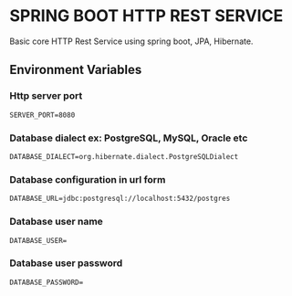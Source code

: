 # SPRING BOOT HTTP REST SERVICE

Basic core HTTP Rest Service using spring boot, JPA, Hibernate.

## Environment Variables

### Http server port
```
SERVER_PORT=8080
```

### Database dialect ex: PostgreSQL, MySQL, Oracle etc
```
DATABASE_DIALECT=org.hibernate.dialect.PostgreSQLDialect
```

### Database configuration in url form
```
DATABASE_URL=jdbc:postgresql://localhost:5432/postgres
```

### Database user name
```
DATABASE_USER=
```

### Database user password
```
DATABASE_PASSWORD=
```

